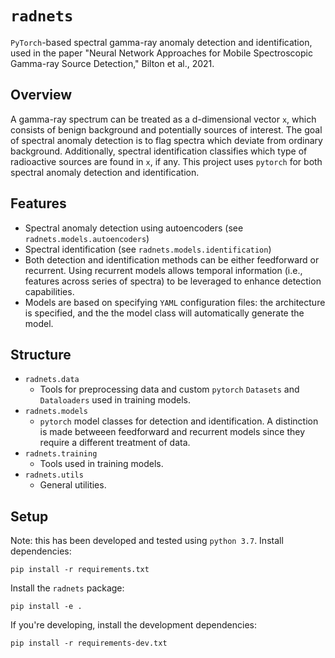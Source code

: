 # `radnets`
`PyTorch`-based spectral gamma-ray anomaly detection and identification, used in the paper "Neural Network Approaches for Mobile Spectroscopic Gamma-ray Source Detection," Bilton et al., 2021.

## Overview
A gamma-ray spectrum can be treated as a d-dimensional vector `x`, which consists of benign background and potentially sources of interest.
The goal of spectral anomaly detection is to flag spectra which deviate from ordinary background.
Additionally, spectral identification classifies which type of radioactive sources are found in `x`, if any.
This project uses `pytorch` for both spectral anomaly detection and identification.

## Features
- Spectral anomaly detection using autoencoders (see `radnets.models.autoencoders`)
- Spectral identification (see `radnets.models.identification`)
- Both detection and identification methods can be either feedforward or recurrent. Using recurrent models allows temporal information (i.e., features across series of spectra) to be leveraged to enhance detection capabilities.
- Models are based on specifying `YAML` configuration files: the architecture is specified, and the the model class will automatically generate the model.

## Structure
- `radnets.data`
  - Tools for preprocessing data and custom `pytorch` `Datasets` and `Dataloaders` used in training models.
- `radnets.models`
  - `pytorch` model classes for detection and identification. A distinction is made betweeen feedforward and recurrent models since they require a different treatment of data.
- `radnets.training`
  - Tools used in training models.
- `radnets.utils`
  - General utilities.

## Setup
Note: this has been developed and tested using `python 3.7`.
Install dependencies:
```
pip install -r requirements.txt
```

Install the `radnets` package:
```
pip install -e .
```

If you're developing, install the development dependencies:
```
pip install -r requirements-dev.txt
```
